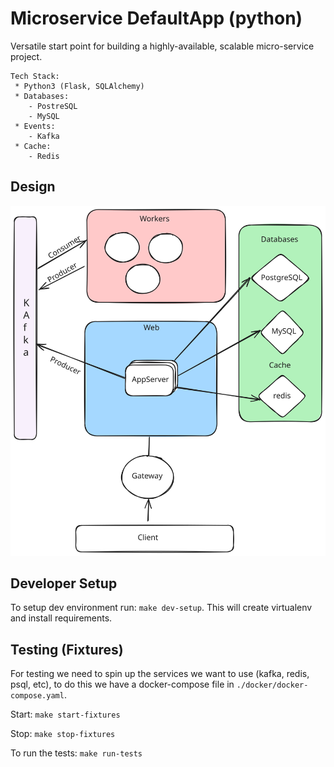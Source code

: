 # Microservice DefaultApp (python)

Versatile start point for building a highly-available, scalable micro-service project.
```code
Tech Stack:
 * Python3 (Flask, SQLAlchemy)
 * Databases:
    - PostreSQL
    - MySQL
 * Events:
    - Kafka
 * Cache:
    - Redis
```
## Design

![](docs/architecture.svg)


## Developer Setup

To setup dev environment run: `make dev-setup`.
This will create virtualenv and install requirements.


## Testing (Fixtures)

For testing we need to spin up the services we want to use (kafka, redis, psql, etc), to do this
we have a docker-compose file in `./docker/docker-compose.yaml`.


Start: `make start-fixtures`

Stop: `make stop-fixtures`

To run the tests:
`make run-tests`
